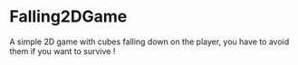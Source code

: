 # Falling2DGame
A simple 2D game with cubes falling down on the player, you have to avoid them if you want to survive !
